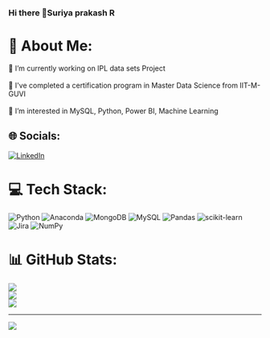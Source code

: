 ### Hi there 👋Suriya prakash R

# 💫 About Me:
🔭 I’m currently working on IPL data sets Project<br><br>🌱 I've completed a certification program in Master Data Science from IIT-M-GUVI<br><br>💬 I’m interested in MySQL, Python, Power BI, Machine Learning


## 🌐 Socials:
[![LinkedIn](https://img.shields.io/badge/LinkedIn-%230077B5.svg?logo=linkedin&logoColor=white)](https://linkedin.com/in/https://www.linkedin.com/in/suriya-prakash-74708853/) 

# 💻 Tech Stack:
![Python](https://img.shields.io/badge/python-3670A0?style=for-the-badge&logo=python&logoColor=ffdd54) ![Anaconda](https://img.shields.io/badge/Anaconda-%2344A833.svg?style=for-the-badge&logo=anaconda&logoColor=white) ![MongoDB](https://img.shields.io/badge/MongoDB-%234ea94b.svg?style=for-the-badge&logo=mongodb&logoColor=white) ![MySQL](https://img.shields.io/badge/mysql-%2300f.svg?style=for-the-badge&logo=mysql&logoColor=white) ![Pandas](https://img.shields.io/badge/pandas-%23150458.svg?style=for-the-badge&logo=pandas&logoColor=white) ![scikit-learn](https://img.shields.io/badge/scikit--learn-%23F7931E.svg?style=for-the-badge&logo=scikit-learn&logoColor=white) ![Jira](https://img.shields.io/badge/jira-%230A0FFF.svg?style=for-the-badge&logo=jira&logoColor=white) ![NumPy](https://img.shields.io/badge/numpy-%23013243.svg?style=for-the-badge&logo=numpy&logoColor=white)
# 📊 GitHub Stats:
![](https://github-readme-stats.vercel.app/api?username=suriyaprakash-ravi&theme=dark&hide_border=true&include_all_commits=true&count_private=false)<br/>
![](https://github-readme-streak-stats.herokuapp.com/?user=suriyaprakash-ravi&theme=dark&hide_border=true)<br/>
![](https://github-readme-stats.vercel.app/api/top-langs/?username=suriyaprakash-ravi&theme=dark&hide_border=true&include_all_commits=true&count_private=false&layout=compact)

---
[![](https://visitcount.itsvg.in/api?id=suriyaprakash-ravi&icon=0&color=0)](https://visitcount.itsvg.in)

<!-- Proudly created with GPRM ( https://gprm.itsvg.in ) -->
